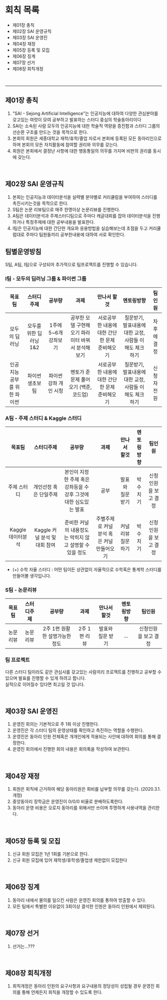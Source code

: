 # 회칙 목록

- 제01장 총칙
- 제02장 SAI 운영규칙
- 제03장 SAI 운영진
- 제04장 재정
- 제05장 등록 및 모집
- 제06장 징계
- 제07장 선거
- 제08장 회칙개정

<br>
<hr>

## 제01장 총칙
1. "SAI - Sejong Artificial Intelligence"는 인공지능에 대하여 다양한 관심분야를 갖고있는 여럿이 모여 공부하고 발표하는 스터디 중심의 학술동아리이다
2. SAI는 소속된 사람 모두의 인공지능에 대한 학술적 역량을 증진함과 스터디 그룹의 선순환 구조를 만드는 것을 목적으로 한다.
3. 본회의 회원은 세종대학교 재학/휴학/졸업 자로서 본회에 등록된 모든 동아리인으로 하며 본회의 모든 자치활동에 참여할 권리와 의무를 갖는다.
4. 회원은 본회에서 결정난 사항에 대한 행동통일의 의무를 가지며 비판의 권리를 동시에 갖는다.

<br>

## 제02장 SAI 운영규칙
1. 본회는 인공지능과 데이터분석을 실력별 분야별로 커리큘럼을 부여하여 스터디를 촉진시키는것을 목적으로 한다.
2. S팀은 논문 리뷰팀으로 매주 한명이상 논문리뷰를 진행한다.
3. A팀은 데이터분석과 주제스터디팀으로 주마다 캐글대회를 잡아 데이터분석을 진행하거나 특정주제에 대한 공부내용을 발표한다.
4. I팀은 인공지능에 대한 간단한 개요와 응용방법을 실습해보는데 초점을 두고 커리큘럼대로 주마다 팀원들끼리 공부한내용에 대하여 서로 확인한다.

## 팀별운영방침
S팀, A팀, I팀으로 구성되어 추가적으로 팀프로젝트를 진행할 수 있습니다.

### I팀 - 모두의 딥러닝 그룹 & 파이썬 그룹
|목표팀|스터디주제|공부량|과제|만나서 할것|멘토링방향|팀인원|
|:----:|:----:|:----:|:----:|:----:|:----:|:----:|
|모두의 딥러닝|모두를 위한 딥러닝 1&2|1주에 5~6개 강좌보기|공부한 모델 구현해오기 파라미터 바꿔서 분석해보기|서로공부한 내용에 대한 간단한 문제 준비해오기|질문받기, 발표내용에대한 교정, 사람들 이해도 체크하기|차후에 결정|
|인공지능공부를 위한 파이썬|파이썬 생초보팀|파이썬강좌 개인 시청|멘토가 준 문제 풀어오기 (백준, 코드업)|서로공부한 내용에 대한 간단한 문제 준비해오기|질문받기, 발표내용에대한 교정, 사람들 이해도 체크하기|신청자 전원|


### A팀 - 주제 스터디 & Kaggle 스터디
|목표팀|스터디주제|공부량|과제|만나서 할것|멘토링방향|팀인원|
|:----:|:----:|:----:|:----:|:----:|:----:|:----:|
|주제 스터디|개인선정 혹은 단일주제|본인이 지정한 주제 혹은 강좌등을 수강후 그것에 대한 심도있는 발표|공부|발표와 질문 받기|박수치기|신청인원을 보고 결정|
|Kaggle 데이터분석|Kaggle 커널 분석 및 대회 참여|준비한 커널의 내용정도는 막히지 않고 설명할 수 있을 정도|주별주제로 커널 분석 혹은 커널 만들어오기|커널리뷰 질문하기|박수치기|신청인원을 보고 결정|
- (+) 수학 자율 스터디 : 어떤 팀이든 상관없이 자율적으로 수학혹은 통계학 스터디를 만들어볼 생각입니다.

### S팀 - 논문리뷰
|목표팀|스터디주제|공부량|과제|만나서 할것|멘토링방향|팀인원|
|:----:|:----:|:----:|:----:|:----:|:----:|:----:|
|논문리뷰|논문리뷰|2주 1편 원활한 설명가능한정도|2주 1편 리뷰|발표와 질문 받기|...|신청인원을 보고 결정|

### 팀 프로젝트
다른 스터디 팀이라도 같은 관심사를 갖고있는 사람끼리 프로젝트를 진행하고 공부할 수 있으며 발표를 진행할 수 있게 하려고 합니다.  
실적으로 이어질수 있다면 최고일 것 입니다.

<br>

## 제03장 SAI 운영진
1. 운영진 회의는 기본적으로 주 1회 이상 진행한다.
2. 운영진은 각 스터디 팀의 운영상태를 확인하고 촉진하는 역할을 수행한다.
3. 운영진은 동아리 인원 전체혹은 개개인에게 적용되는 사안에 대하여 회의를 통해 결정한다.
4. 운영진 회의에서 진행한 회의 내용은 회의록을 작성하여 보관한다.

<br>

## 제04장 재정
1. 회원은 회칙에 근거하여 해당 동아리원은 회비를 납부할 의무를 갖는다. (2020.3.1. 개정)
2. 중앙동아리 장학금은 운영진이 0/0/0 비율로 분배하도록한다.
3. 동아리 운영 비용은 오로지 동아리를 위해서만 쓰이며 투명하게 사용내역을 관리한다.

<br>

## 제05장 등록 및 모집
1. 신규 회원 모집은 1년 1회를 기본으로 한다.
2. 신규 회원 모집에 있어 재학생/휴학생/졸업생 제한없이 모집한다

<br>

## 제06장 징계
1. 동아리 내에서 물의를 일으킨 사람은 운영진 회의를 통하여 방출할 수 있다.
2. 모든 팀에서 특별한 이유없이 3회이상 결석한 인원은 동아리 인원에서 제외된다.
<br>

## 제07장 선거
1. 선거는...???

<br>

## 제08장 회칙개정
1. 회칙개정은 동아리 인원의 요구사항과 요구내용의 정당성이 성립될 경우 운영진 회의를 통해 언제든지 회칙을 개정할 수 있도록 한다.

<br>

